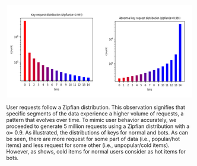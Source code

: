 <p align="center">
<img src="../image/keys.png" style="float;" width="500" height="250">
</p>

User requests follow a Zipfian distribution. This observation signifies that specific segments of the data experience a higher volume of requests, a pattern that evolves over
time. To mimic user behavior accurately, we proceeded to
generate 5 million requests using a Zipfian distribution with
a α= 0.9. As illustrated, the distributions of keys for normal and bots. As can be seen, there are more request for some part of data (i.e., popular/hot items) and less request for some other (i.e., unpopular/cold items). However, as shows, cold items for normal users consider as hot items for bots.

